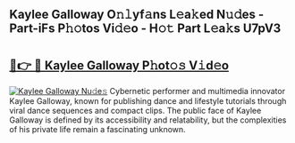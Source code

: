## Kaylee Galloway O𝚗𝚕yf𝚊ns L𝚎a𝚔ed N𝚞𝚍es - Part-iFs P𝚑𝚘tos Vi𝚍𝚎o - H𝚘𝚝 Part L𝚎a𝚔s U7pV3

# <h2><a href="http://kfc4zq.oniu.top/?m=Kaylee+Galloway">🔗👉 🔴 Kaylee Galloway P𝚑ot𝚘𝚜 V𝚒d𝚎o</a></h2>

[![Kaylee Galloway Nu𝚍e𝚜](https://i.imgur.com/0qMVB7G.gif)](http://kfc4zq.oniu.top/?m=Kaylee+Galloway)
Cybernetic performer and multimedia innovator Kaylee Galloway, known for publishing dance and lifestyle tutorials through viral dance sequences and compact clips. The public face of Kaylee Galloway is defined by its accessibility and relatability, but the complexities of his private life remain a fascinating unknown.  
